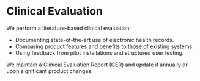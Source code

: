 # Clinical Evaluation

We perform a literature-based clinical evaluation:

- Documenting state-of-the-art use of electronic health records.
- Comparing product features and benefits to those of existing systems.
- Using feedback from pilot installations and structured user testing.

We maintain a Clinical Evaluation Report (CER) and update it annually or upon significant product changes.
